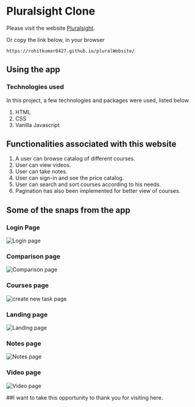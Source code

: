 # Pluralsight Clone

Please visit the website [Pluralsight](https://rohitkumar0427.github.io/pluralWebsite/).

Or copy the link below, in your browser

```
https://rohitkumar0427.github.io/pluralWebsite/
```

## Using the app

### Technologies used

In this project, a few technologies and packages were used, listed below

1. HTML
2. CSS
3. Vanilla Javascript

## Functionalities associated with this website

1. A user can browse catalog of different courses.
2. User can view videos.
3. User can take notes.
4. User can sign-in and see the price catalog.
5. User can search and sort courses according to his needs.
6. Pagination has also been implemented for better view of courses.

## Some of the snaps from the app

### Login Page

![Login page](https://github.com/rohitkumar0427/pluralWebsite/tree/master/projectImages/login.JPG)

### Comparison page

![Comparison page](https://github.com/rohitkumar0427/pluralWebsite/tree/master/projectImages/comparison.JPG)

### Courses page

![create new task page](https://github.com/rohitkumar0427/pluralWebsite/tree/master/projectImages/create.JPG)

### Landing page

![Landing page](https://github.com/rohitkumar0427/pluralWebsite/tree/master/projectImages/landingPage.JPG)

### Notes page

![Notes page](https://github.com/rohitkumar0427/pluralWebsite/tree/master/projectImages/notes.JPG)

### Video page

![Video page](https://github.com/rohitkumar0427/pluralWebsite/tree/master/projectImages/video.JPG)

##I want to take this opportunity to thank you for visiting here.
